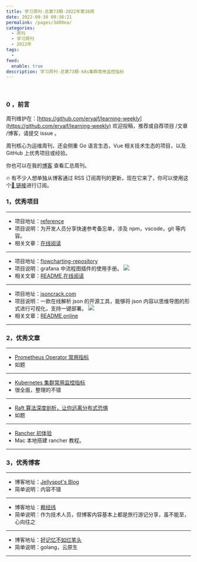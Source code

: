 ```yaml
---
title: 学习周刊-总第73期-2022年第38周
date: 2022-09-30 08:38:21
permalink: /pages/3d89ea/
categories:
  - 周刊
  - 学习周刊
  - 2022年
tags:
  -
feed:
  enable: true
description: 学习周刊-总第73期-k8s集群常用监控指标
---
```


<br><ArticleTopAd></ArticleTopAd>

### 0 ，前言

周刊维护在：[https://github.com/eryajf/learning-weekly](https://github.com/eryajf/learning-weekly) 欢迎投稿，推荐或自荐项目 /文章 /博客，请提交 issue 。

周刊核心为运维周刊，还会侧重 Go 语言生态，Vue 相关技术生态的项目，以及 GitHub 上优秀项目或经验。

你也可以在我的[博客](https://wiki.eryajf.net/learning-weekly/) 查看汇总周刊。

🔥 有不少人想单独从博客通过 RSS 订阅周刊的更新，现在它来了，你可以使用这个[🔗 链接](https://wiki.eryajf.net/learning-weekly.xml)进行订阅。

### 1，优秀项目

---

- 项目地址：[reference](https://github.com/jaywcjlove/reference)
- 项目说明：为开发人员分享快速参考备忘单，涉及 npm，vscode，git 等内容。
- 相关文章：[在线阅读](https://wangchujiang.com/reference/index.html)

---

- 项目地址：[flowcharting-repository](https://github.com/algenty/flowcharting-repository)
- 项目说明：grafana 中流程图插件的使用手册。
  ![](http://t.eryajf.net/imgs/2022/09/8336066abe86e4c9.png)
- 相关文章：[README](https://github.com/algenty/flowcharting-repository#readme),[在线阅读](https://algenty.github.io/flowcharting-repository/)

---

- 项目地址：[jsoncrack.com](https://github.com/AykutSarac/jsoncrack.com)
- 项目说明：一款在线解析 json 的开源工具，能够将 json 内容以思维导图的形式进行可视化，支持一键部署。
  ![](http://t.eryajf.net/imgs/2022/09/f044bc835e2d9790.webp)
- 相关文章：[README](https://github.com/AykutSarac/jsoncrack.com#readme),[online](https://jsoncrack.com/editor)

---

### 2，优秀文章

---

- [Prometheus Operator 常用指标](https://jishuin.proginn.com/p/763bfbd28b87)
- 如题

---

- [Kubernetes 集群常用监控指标](https://www.mervinwang.com/2022/04/23/prometheus-metrics/)
- 很全面，整理的不错

---

- [Raft 算法深度剖析，让你远离分布式恐惧](https://mp.weixin.qq.com/s?__biz=MzIwNDAyOTI2Nw==&mid=2247484086&idx=1&sn=93fd914f3f77d799113d2a368bfa3f01&chksm=96c72e8aa1b0a79c60feade157fcc711b8535638b2f4e1793c0ef9f3f0685a4cff538ec19a65&token=2074428159&lang=zh_CN#rd)
- 如题

---

- [Rancher 初体验](https://amazingao.com/posts/2021/02/rancher/quick-start/)
- Mac 本地搭建 rancher 教程。

---

### 3，优秀博客

---

- 博客地址：[Jellyspot's Blog](https://blog.jellyspot.club/)
- 简单说明：内容不错

---

- 博客地址：[赖经纬](https://laijw.com/)
- 简单说明：作为技术人员，但博客内容基本上都是旅行游记分享，虽不能至，心向往之

---

- 博客地址：[好记忆不如烂笔头](https://fafucoder.github.io/)
- 简单说明：golang，云原生

---


<br><ArticleTopAd></ArticleTopAd>
